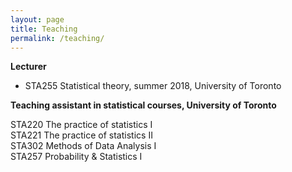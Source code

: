 ```yaml
---
layout: page
title: Teaching
permalink: /teaching/
---
```


**Lecturer**
- STA255 Statistical theory, summer 2018, University of Toronto  

**Teaching assistant in statistical courses, University of Toronto**
<div class="row">
  <div class="column">
    STA220 The practice of statistics I
  </div>
  <div class="column">
    STA221 The practice of statistics II
  </div>  
</div>

<div class="row">
  <div class="column">
    STA302 Methods of Data Analysis I
  </div>
  <div class="column">
    STA257 Probability & Statistics I
  </div>    
</div>





